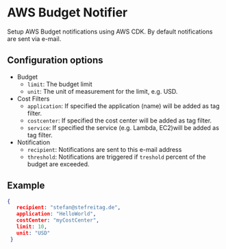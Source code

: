 #  AWS Budget Notifier

Setup AWS Budget notifications using AWS CDK.
By default notifications are sent via e-mail.


## Configuration options

- Budget
  - `limit`: The budget limit
  - `unit`: The unit of measurement for the limit, e.g. USD.
- Cost Filters
  - `application`: If specified the application (name) will be added as tag filter.
  - `costcenter`: If specified the cost center will be added as tag filter.
  - `service`: If specified the service (e.g. Lambda, EC2)will be added as tag filter.
- Notification
  - `recipient`: Notifications are sent to this e-mail address
  - `threshold`:  Notifications are triggered if `treshold` percent of the budget are exceeded.

## Example

```json
{
   recipient: "stefan@stefreitag.de",
   application: "HelloWorld",
   costCenter: "myCostCenter",
   limit: 10,
   unit: "USD"
 }
```